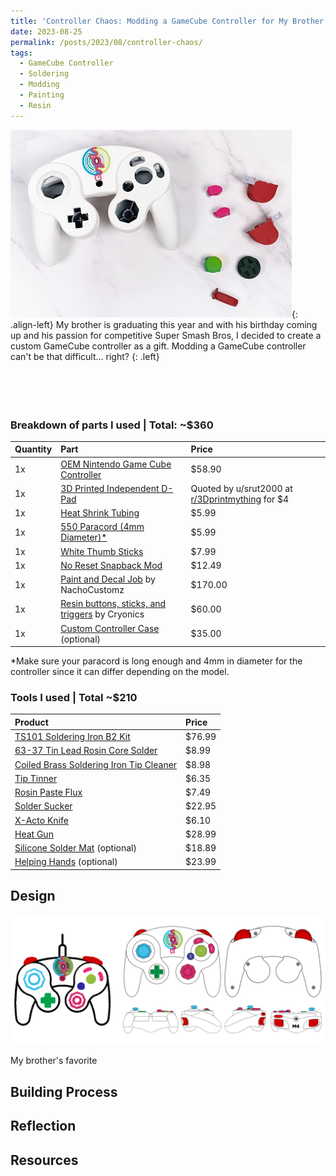 ```yaml
---
title: 'Controller Chaos: Modding a GameCube Controller for My Brother'
date: 2023-08-25
permalink: /posts/2023/08/controller-chaos/
tags:
  - GameCube Controller
  - Soldering
  - Modding
  - Painting
  - Resin
---
```


![](/images/m4/m4controller.jpg){: .align-left}
My brother is graduating this year and with his birthday coming up and his passion for competitive Super Smash Bros, I decided to create a custom GameCube controller as a gift. Modding a GameCube controller can't be that difficult... right?
{: .left}
<br/><br/><br/><br/><br/>

### Breakdown of parts I used | Total: ~$360

| Quantity      | Part | Price     |
| :---        |    :----   |          :--- |
| 1x      | [OEM Nintendo Game Cube Controller](https://www.amazon.com/dp/B07HC2F97Q) | $58.90  |
| 1x      | [3D Printed Independent D-Pad](https://www.printables.com/model/273211-nintendo-gamecube-controller-independent-d-pad) | Quoted by u/srut2000 at [r/3Dprintmything](https://www.reddit.com/r/3Dprintmything/) for $4  |
| 1x      | [Heat Shrink Tubing](https://www.amazon.com/dp/B01MFA3OFA) | $5.99 |
| 1x      | [550 Paracord (4mm Diameter)*](https://www.paracordplanet.com/imperial-red-paracord-550/) | $5.99  |
| 1x      | [White Thumb Sticks](https://www.ebay.com/itm/394652850308) | $7.99  |
| 1x      | [No Reset Snapback Mod](https://handheldlegend.com/products/no-reset-snapback-mod-for-the-gamecube-controller-hand-held-legend) | $12.49  |
| 1x      | [Paint and Decal Job](https://twitter.com/NachoCustomz) by NachoCustomz | $170.00 |
| 1x      | [Resin buttons, sticks, and triggers](https://twitter.com/PCCryonics) by Cryonics | $60.00 |
| 1x      | [Custom Controller Case](https://www.etsy.com/listing/1024432918/custom-gamecube-controller-case-super) (optional) | $35.00 |

*Make sure your paracord is long enough and 4mm in diameter for the controller since it can differ depending on the model.

### Tools I used | Total ~$210

| Product | Price |
| :----------- | :----------- |
| [TS101 Soldering Iron B2 Kit](https://www.amazon.com/dp/B01MDTO6X7) | $76.99 |
| [63-37 Tin Lead Rosin Core Solder](https://www.amazon.com/dp/B075WB98FJ) | $8.99 |
| [Coiled Brass Soldering Iron Tip Cleaner](https://www.amazon.com/dp/B08SLBSLK4) | $8.98 |
| [Tip Tinner](https://www.amazon.com/dp/B00NS4J6BY)| $6.35 |
| [Rosin Paste Flux](https://www.amazon.com/dp/B008ZIV85A) | $7.49 |
| [Solder Sucker](https://www.amazon.com/dp/B002MJMXD4) | $22.95 |
| [X-Acto Knife](https://www.amazon.com/dp/B005KRSWM6) | $6.10 |
| [Heat Gun](https://www.amazon.com/dp/B078S5QMFG) | $28.99 |
| [Silicone Solder Mat](https://www.amazon.com/dp/B0713XFJ1Q) (optional) | $18.89 |
| [Helping Hands](https://www.amazon.com/dp/B07MDKXNPC) (optional) | $23.99 |

## Design

![](/images/m4/design.png)

My brother's favorite 

## Building Process



## Reflection


## Resources

